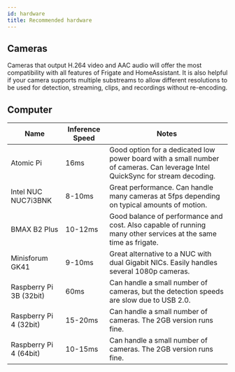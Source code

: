 ```yaml
---
id: hardware
title: Recommended hardware
---
```


## Cameras

Cameras that output H.264 video and AAC audio will offer the most compatibility with all features of Frigate and HomeAssistant. It is also helpful if your camera supports multiple substreams to allow different resolutions to be used for detection, streaming, clips, and recordings without re-encoding.

## Computer

| Name                    | Inference Speed | Notes                                                                                                                         |
| ----------------------- | --------------- | ----------------------------------------------------------------------------------------------------------------------------- |
| Atomic Pi               | 16ms            | Good option for a dedicated low power board with a small number of cameras. Can leverage Intel QuickSync for stream decoding. |
| Intel NUC NUC7i3BNK     | 8-10ms          | Great performance. Can handle many cameras at 5fps depending on typical amounts of motion.                                    |
| BMAX B2 Plus            | 10-12ms         | Good balance of performance and cost. Also capable of running many other services at the same time as frigate.                |
| Minisforum GK41         | 9-10ms          | Great alternative to a NUC with dual Gigabit NICs. Easily handles several 1080p cameras.                                      |
| Raspberry Pi 3B (32bit) | 60ms            | Can handle a small number of cameras, but the detection speeds are slow due to USB 2.0.                                       |
| Raspberry Pi 4 (32bit)  | 15-20ms         | Can handle a small number of cameras. The 2GB version runs fine.                                                              |
| Raspberry Pi 4 (64bit)  | 10-15ms         | Can handle a small number of cameras. The 2GB version runs fine.                                                              |
